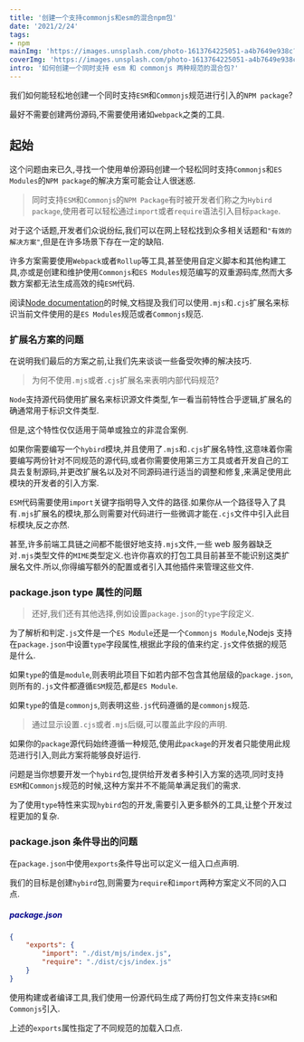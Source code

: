 ```yaml
---
title: '创建一个支持commonjs和esm的混合npm包'
date: '2021/2/24'
tags:
- npm
mainImg: 'https://images.unsplash.com/photo-1613764225051-a4b7649e938c?crop=entropy&cs=tinysrgb&fit=max&fm=jpg&ixid=MXwxNjUyNjZ8MHwxfHJhbmRvbXx8fHx8fHx8&ixlib=rb-1.2.1&q=80&w=1080'
coverImg: 'https://images.unsplash.com/photo-1613764225051-a4b7649e938c?crop=entropy&cs=tinysrgb&fit=max&fm=jpg&ixid=MXwxNjUyNjZ8MHwxfHJhbmRvbXx8fHx8fHx8&ixlib=rb-1.2.1&q=80&w=400'
intro: '如何创建一个同时支持 esm 和 commonjs 两种规范的混合包?'
---
```


我们如何能轻松地创建一个同时支持`ESM`和`Commonjs`规范进行引入的`NPM package`?

最好不需要创建两份源码,不需要使用诸如`webpack`之类的工具.

## 起始

这个问题由来已久,寻找一个使用单份源码创建一个轻松同时支持`Commonjs`和`ES Modules`的`NPM package`的解决方案可能会让人很迷惑.

> 同时支持`ESM`和`Commonjs`的`NPM Package`有时被开发者们称之为`Hybird package`,使用者可以轻松通过`import`或者`require`语法引入目标`package`.

对于这个话题,开发者们众说纷纭,我们可以在网上轻松找到众多相关话题和`"有效的解决方案"`,但是在许多场景下存在一定的缺陷.



许多方案需要使用`Webpack`或者`Rollup`等工具,甚至使用自定义脚本和其他构建工具,亦或是创建和维护使用`Commonjs`和`ES Modules`规范编写的双重源码库,然而大多数方案都无法生成高效的纯`ESM`代码.



阅读[Node documentation](https://nodejs.org/api/)的时候,文档提及我们可以使用`.mjs`和`.cjs`扩展名来标识当前文件使用的是`ES Modules`规范或者`Commonjs`规范.

### 扩展名方案的问题

在说明我们最后的方案之前,让我们先来谈谈一些备受吹捧的解决技巧.

> 为何不使用`.mjs`或者`.cjs`扩展名来表明内部代码规范?



`Node`支持源代码使用扩展名来标识源文件类型,乍一看当前特性合乎逻辑,扩展名的确通常用于标识文件类型.

但是,这个特性仅仅适用于简单或独立的非混合案例.



如果你需要编写一个`hybird`模块,并且使用了`.mjs`和`.cjs`扩展名特性,这意味着你需要编写两份针对不同规范的源代码,或者你需要使用第三方工具或者开发自己的工具去复制源码,并更改扩展名以及对不同源码进行适当的调整和修复,来满足使用此模块的开发者的引入方案.



`ESM`代码需要使用`import`关键字指明导入文件的路径.如果你从一个路径导入了具有`.mjs`扩展名的模块,那么则需要对代码进行一些微调才能在`.cjs`文件中引入此目标模块,反之亦然.

甚至,许多前端工具链之间都不能很好地支持`.mjs`文件,一些 web 服务器缺乏对`.mjs`类型文件的`MIME`类型定义.也许你喜欢的打包工具目前甚至不能识别这类扩展名文件.所以,你得编写额外的配置或者引入其他插件来管理这些文件.



### package.json type 属性的问题



> 还好,我们还有其他选择,例如设置`package.json`的`type`字段定义.



为了解析和判定`.js`文件是一个`ES Module`还是一个`Commonjs Module`,Nodejs 支持在`package.json`中设置`type`字段属性,根据此字段的值来约定`.js`文件依据的规范是什么.



如果`type`的值是`module`,则表明此项目下如若内部不包含其他层级的`package.json`,则所有的`.js`文件都遵循`ESM`规范,都是`ES Module`.

如果`type`的值是`commonjs`,则表明这些`.js`代码遵循的是`commonjs`规范.

> 通过显示设置`.cjs`或者`.mjs`后缀,可以覆盖此字段的声明.



如果你的`package`源代码始终遵循一种规范,使用此`package`的开发者只能使用此规范进行引入,则此方案将能够良好运行.

问题是当你想要开发一个`hybird`包,提供给开发者多种引入方案的选项,同时支持`ESM`和`Commonjs`规范的时候,这种方案并不不能简单满足我们的需求.

为了使用`type`特性来实现`hybird`包的开发,需要引入更多额外的工具,让整个开发过程更加的复杂.



### package.json 条件导出的问题

在`package.json`中使用`exports`条件导出可以定义一组入口点声明.

我们的目标是创建`hybird`包,则需要为`require`和`import`两种方案定义不同的入口点.

<h5 style="text-align: left;color: darkblue">package.json</h5>

```json
{
    "exports": {
        "import": "./dist/mjs/index.js",
        "require": "./dist/cjs/index.js"
    }
}
```

使用构建或者编译工具,我们使用一份源代码生成了两份打包文件来支持`ESM`和`Commonjs`引入.

上述的`exports`属性指定了不同规范的加载入口点.

